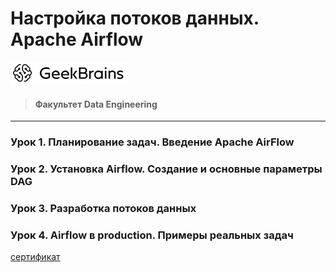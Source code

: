 # Настройка потоков данных. Apache Airflow
![](logo.png)
> #### Факультет Data Engineering
____
### Урок 1. Планирование задач. Введение Apache AirFlow

### Урок 2. Установка Airflow. Создание и основные параметры DAG

### Урок 3. Разработка потоков данных

### Урок 4. Airflow в production. Примеры реальных задач

[сертификат](https://gb.ru/go/JySs1R)
